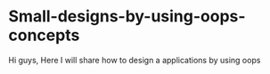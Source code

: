 # Small-designs-by-using-oops-concepts
Hi guys, Here I will share how to design a applications by using oops 
